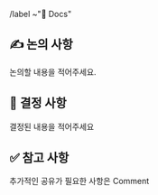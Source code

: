 /label ~"📝 Docs"

## ✍ 논의 사항
논의할 내용을 적어주세요.

## 🤝 결정 사항
결정된 내용을 적어주세요

## ✅ 참고 사항
추가적인 공유가 필요한 사항은 Comment
